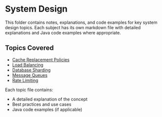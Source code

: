 # System Design

This folder contains notes, explanations, and code examples for key system design topics. Each subject has its own markdown file with detailed explanations and Java code examples where appropriate.

## Topics Covered

- [Cache Replacement Policies](cache-replacement-policies.md)
- [Load Balancing](load-balancing.md)
- [Database Sharding](database-sharding.md)
- [Message Queues](message-queues.md)
- [Rate Limiting](rate-limiting.md)

Each topic file contains:
- A detailed explanation of the concept
- Best practices and use cases
- Java code examples (if applicable) 